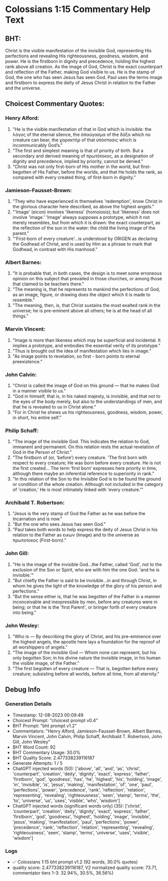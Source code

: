 # Colossians 1:15 Commentary Help Text

## BHT:
Christ is the visible manifestation of the invisible God, representing His perfections and revealing His righteousness, goodness, wisdom, and power. He is the firstborn in dignity and precedence, holding the highest rank above all creation. As the image of God, Christ is the exact counterpart and reflection of the Father, making God visible to us. He is the stamp of God, the one who has seen Jesus has seen God. Paul uses the terms image and firstborn to express the deity of Jesus Christ in relation to the Father and the universe.

## Choicest Commentary Quotes:
### Henry Alford:
1. "He is the visible manifestation of that in God which is invisible: the λόγος of the eternal silence, the ἀπαύγασμα of the δόξα which no creature can bear, the χαρακτήρ of that ὑπόστασις which is incommunicably God’s." 
2. "The first and simplest meaning is that of priority of birth. But a secondary and derived meaning of πρωτότοκος, as a designation of dignity and precedence, implied by priority, cannot be denied."
3. "Christ was not only first-born of His mother in the world, but first-begotten of His Father, before the worlds, and that He holds the rank, as compared with every created thing, of first-born in dignity."

### Jamieson-Fausset-Brown:
1. "They who have experienced in themselves 'redemption', know Christ in the glorious character here described, as above the highest angels."
2. "'Image' (eicon) involves 'likeness' (homoiosis); but 'likeness' does not involve 'image.' 'Image' always supposes a prototype, which it not merely resembles, but from which it is drawn: the exact counterpart, as the reflection of the sun in the water: the child the living image of the parent."
3. "'First-born of every creature'...is understood by ORIGEN as declaring the Godhead of Christ, and is used by Him as a phrase to mark that Godhead, in contrast with His manhood."

### Albert Barnes:
1. "It is probable that, in both cases, the design is to meet some erroneous opinion on this subject that prevailed in those churches, or among those that claimed to be teachers there."
2. "The meaning is, that he represents to mankind the perfections of God, as an image, figure, or drawing does the object which it is made to resemble."
3. "The meaning, then, is, that Christ sustains the most exalted rank in the universe; he is pre-eminent above all others; he is at the head of all things."

### Marvin Vincent:
1. "Image is more than likeness which may be superficial and incidental. It implies a prototype, and embodies the essential verity of its prototype." 
2. "Thus is brought out the idea of manifestation which lies in image." 
3. "As image points to revelation, so first - born points to eternal preexistence."

### John Calvin:
1. "Christ is called the image of God on this ground — that he makes God in a manner visible to us."
2. "God in himself, that is, in his naked majesty, is invisible, and that not to the eyes of the body merely, but also to the understandings of men, and that he is revealed to us in Christ alone."
3. "For in Christ he shews us his righteousness, goodness, wisdom, power, in short, his entire self."

### Philip Schaff:
1. "The image of the invisible God. This indicates the relation to God, immanent and permanent. On this relation rests the actual revelation of God in the Person of Christ."
2. "The firstborn of (or, ‘before’) every creature. 'The first born with respect to every creature; He was born before every creature. He is not the first created... The term ‘first born’ expresses here priority in time, although there maybe an inferential reference to superiority in rank."
3. "In this relation of the Son to the Invisible God is to be found the ground or condition of the whole creation. Although not included in the category of 'creation,' He is most intimately linked with 'every creature.'"

### Archibald T. Robertson:
1. "Jesus is the very stamp of God the Father as he was before the Incarnation and is now."
2. "But the one who sees Jesus has seen God."
3. "Paul takes both words to help express the deity of Jesus Christ in his relation to the Father as εικων (Image) and to the universe as πρωτοτοκος (First-born)."

### John Gill:
1. "He is the image of the invisible God...the Father, called 'God', not to the exclusion of the Son or Spirit, who are with him the one God: 'and he is invisible.'"
2. "But chiefly the Father is said to be invisible...in and through Christ, in whom he gives the light of the knowledge of the glory of his person and perfections."
3. "But the sense either is, that he was begotten of the Father in a manner inconceivable and inexpressible by men, before any creatures were in being; or that he is the 'first Parent', or bringer forth of every creature into being."

### John Wesley:
1. "Who is — By describing the glory of Christ, and his pre-eminence over the highest angels, the apostle here lays a foundation for the reproof of all worshippers of angels."
2. "The image of the invisible God — Whom none can represent, but his only begotten Son; in his divine nature the invisible image, in his human the visible image, of the Father."
3. "The first begotten of every creature — That is, begotten before every creature; subsisting before all worlds, before all time, from all eternity."


## Debug Info
### Generation Details
- Timestamp: 12-08-2023 00:09:49
- Choicest Prompt: "choicest prompt v0.4"
- BHT Prompt: "bht prompt v1.2"
- Commentators: "Henry Alford, Jamieson-Fausset-Brown, Albert Barnes, Marvin Vincent, John Calvin, Philip Schaff, Archibald T. Robertson, John Gill, John Wesley"
- BHT Word Count: 92
- BHT Commentary Usage: 30.0%
- BHT Quality Score: 2.477338239116187
- Generate Attempts: 1 / 5
- ChatGPT injected words (50):
	['above', 'all', 'and', 'as', 'christ', 'counterpart', 'creation', 'deity', 'dignity', 'exact', 'express', 'father', 'firstborn', 'god', 'goodness', 'has', 'he', 'highest', 'his', 'holding', 'image', 'in', 'invisible', 'is', 'jesus', 'making', 'manifestation', 'of', 'one', 'paul', 'perfections', 'power', 'precedence', 'rank', 'reflection', 'relation', 'representing', 'revealing', 'righteousness', 'seen', 'stamp', 'terms', 'the', 'to', 'universe', 'us', 'uses', 'visible', 'who', 'wisdom']
- ChatGPT injected words (significant words only) (35):
	['christ', 'counterpart', 'creation', 'deity', 'dignity', 'exact', 'express', 'father', 'firstborn', 'god', 'goodness', 'highest', 'holding', 'image', 'invisible', 'jesus', 'making', 'manifestation', 'paul', 'perfections', 'power', 'precedence', 'rank', 'reflection', 'relation', 'representing', 'revealing', 'righteousness', 'seen', 'stamp', 'terms', 'universe', 'uses', 'visible', 'wisdom']

### Logs
- ✅ Colossians 1:15 bht prompt v1.2 (92 words, 30.0% quotes)
- quality score: 2.477338239116187, V2 normalized quality score: 73.71, commentator tiers 1-3: 32.94%, 30.5%, 36.56%)